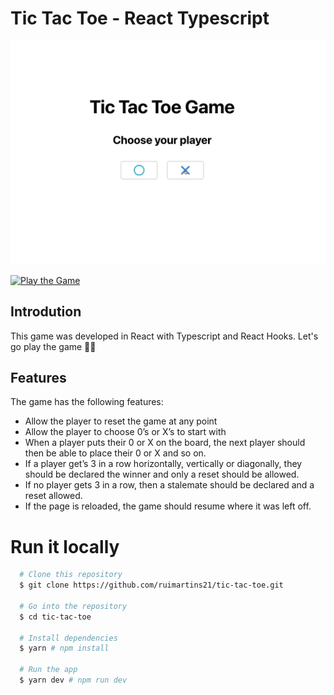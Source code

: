 # Tic Tac Toe - React Typescript

![Game Board](./src/assets/gif.gif)

[![Play the Game](https://img.shields.io/badge/Go-to_the_app-red.svg?style=flat-square)](https://tic-tac-toe-ruimartins.netifly.app)

## Introdution

This game was developed in React with Typescript and React Hooks. Let's go play the game 👨‍💻

## Features

The game has the following features:

 - Allow the player to reset the game at any point
 - Allow the player to choose 0’s or X’s to start with
 - When a player puts their 0 or X on the board, the next player should then be able to place their 0 or X and so on. 
 - If a player get’s 3 in a row horizontally, vertically or diagonally, they should be declared the winner and only a reset should be allowed.
 - If no player gets 3 in a row, then a stalemate should be declared and a reset allowed.
 - If the page is reloaded, the game should resume where it was left off.


# Run it locally

```sh
  # Clone this repository
  $ git clone https://github.com/ruimartins21/tic-tac-toe.git

  # Go into the repository
  $ cd tic-tac-toe

  # Install dependencies
  $ yarn # npm install

  # Run the app
  $ yarn dev # npm run dev
```
